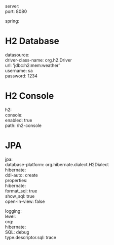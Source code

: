 server:  
  port: 8080  
  
spring:  
  # H2 Database  
  datasource:  
    driver-class-name: org.h2.Driver  
    url: 'jdbc:h2:mem:weather'  
    username: sa  
    password: 1234  
  
  # H2 Console  
  h2:  
    console:  
      enabled: true  
      path: /h2-console  
  
  # JPA  
  jpa:  
    database-platform: org.hibernate.dialect.H2Dialect  
    hibernate:  
      ddl-auto: create  
    properties:  
      hibernate:  
        format_sql: true  
        show_sql: true  
      open-in-view: false  
  
logging:  
  level:  
    org:  
      hibernate:  
        SQL: debug  
        type.descriptor.sql: trace